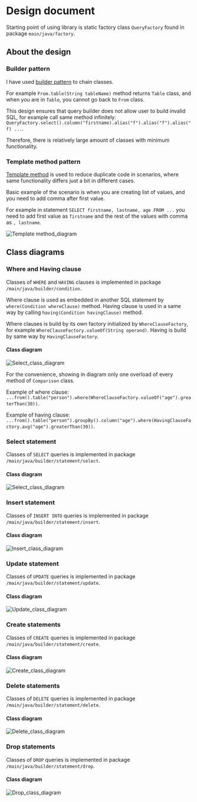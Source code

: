 # Design document

Starting point of using library is static factory class `QueryFactory` found in package `main/java/factory`.

## About the design

### Builder pattern

I have used [builder pattern](https://en.wikipedia.org/wiki/Builder_pattern) to chain classes. 

For example `From.table(String tableName)` method returns `Table` class, and when you are in `Table`, you cannot go back to `From` class.

This design ensures that query builder does not allow user to build invalid SQL, for example call same method infinitely: `QueryFactory.select().column("firstname).alias("f").alias("f").alias("f) ...`.

Therefore, there is relatively large amount of classes with minimum functionality.

### Template method pattern

[Template method](https://en.wikipedia.org/wiki/Template_method_pattern) is used to reduce duplicate code in scenarios, where same functionality differs just a bit in different cases.

Basic example of the scenario is when you are creating list of values, and you need to add comma after first value.

For example in statement `SELECT firstname, lastname, age FROM ...` you need to add first value as `firstname` and the rest of the values with comma as `, lastname`.

![Template method_diagram](https://github.com/MiguelSombrero/sql-query-builder/blob/develop/docs/template-method-diagram.jpg)

## Class diagrams

### Where and Having clause

Classes of `WHERE` and `HAVING` clauses is implemented in package `/main/java/builder/condition`.

Where clause is used as embedded in another SQL statement by `where(Condition whereClause)` method. Having clause is used in a same way by calling `having(Condition havingClause)` method.

Where clauses is build by its own factory initialized by `WhereClauseFactory`, for example `WhereClauseFactory.valueOf(String operand)`. Having is build by same way by `HavingClauseFactory`.

#### Class diagram

![Select_class_diagram](https://github.com/MiguelSombrero/sql-query-builder/blob/develop/docs/where-class-diagram.jpg)

For the convenience, showing in diagram only one overload of every method of `Comparison` class.

Example of where clause: `...from().table("person").where(WhereClauseFactory.valueOf("age").greaterThan(30))`.

Example of having clause: `...from().table("person").groupBy().column("age").where(HavingClauseFactory.avg("age").greaterThan(30))`.

### Select statement

Classes of `SELECT` queries is implemented in package `/main/java/builder/statement/select`.

#### Class diagram

![Select_class_diagram](https://github.com/MiguelSombrero/sql-query-builder/blob/develop/docs/select-class-diagram.jpg)

### Insert statement

Classes of `INSERT INTO` queries is implemented in package `/main/java/builder/statement/insert`.

#### Class diagram

![Insert_class_diagram](https://github.com/MiguelSombrero/sql-query-builder/blob/develop/docs/insert-class-diagram.jpg)

### Update statement

Classes of `UPDATE` queries is implemented in package `/main/java/builder/statement/update`.

#### Class diagram

![Update_class_diagram](https://github.com/MiguelSombrero/sql-query-builder/blob/develop/docs/update-class-diagram.jpg)

### Create statements

Classes of `CREATE` queries is implemented in package `/main/java/builder/statement/create`.

#### Class diagram

![Create_class_diagram](https://github.com/MiguelSombrero/sql-query-builder/blob/develop/docs/create-class-diagram.jpg)

### Delete statements

Classes of `DELETE` queries is implemented in package `/main/java/builder/statement/delete`.

#### Class diagram

![Delete_class_diagram](https://github.com/MiguelSombrero/sql-query-builder/blob/develop/docs/delete-class-diagram.jpg)

### Drop statements

Classes of `DROP` queries is implemented in package `/main/java/builder/statement/drop`.

#### Class diagram

![Drop_class_diagram](https://github.com/MiguelSombrero/sql-query-builder/blob/develop/docs/drop-class-diagram.jpg)

